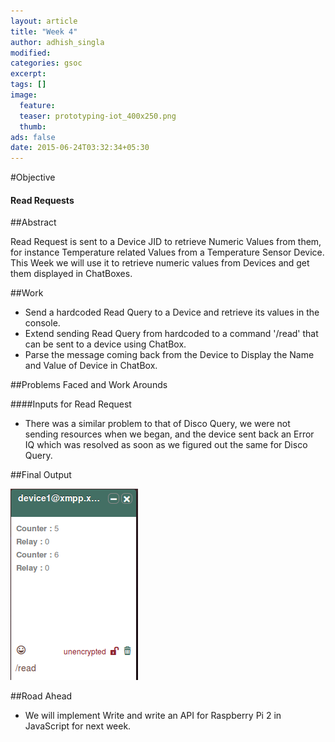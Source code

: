 ```yaml
---
layout: article
title: "Week 4"
author: adhish_singla
modified:
categories: gsoc
excerpt:
tags: []
image:
  feature:
  teaser: prototyping-iot_400x250.png
  thumb:
ads: false
date: 2015-06-24T03:32:34+05:30
---
```

#Objective

#### Read Requests

##Abstract

Read Request is sent to a Device JID to retrieve Numeric Values from them, for instance Temperature related Values from a Temperature Sensor Device. This Week we will use it to retrieve numeric values from Devices and get them displayed in ChatBoxes.

##Work

* Send a hardcoded Read Query to a Device and retrieve its values in the console.
* Extend sending Read Query from hardcoded to a command '/read' that can be sent to a device using ChatBox.
* Parse the message coming back from the Device to Display the Name and Value of Device in ChatBox.

##Problems Faced and Work Arounds

####Inputs for Read Request

* There was a similar problem to that of Disco Query, we were not sending resources when we began, and the device sent back an Error IQ which was resolved as soon as we figured out the same for Disco Query.

##Final Output

![Read Requests](/images/read.png)

##Road Ahead

* We will implement Write and write an API for Raspberry Pi 2 in JavaScript for next week.